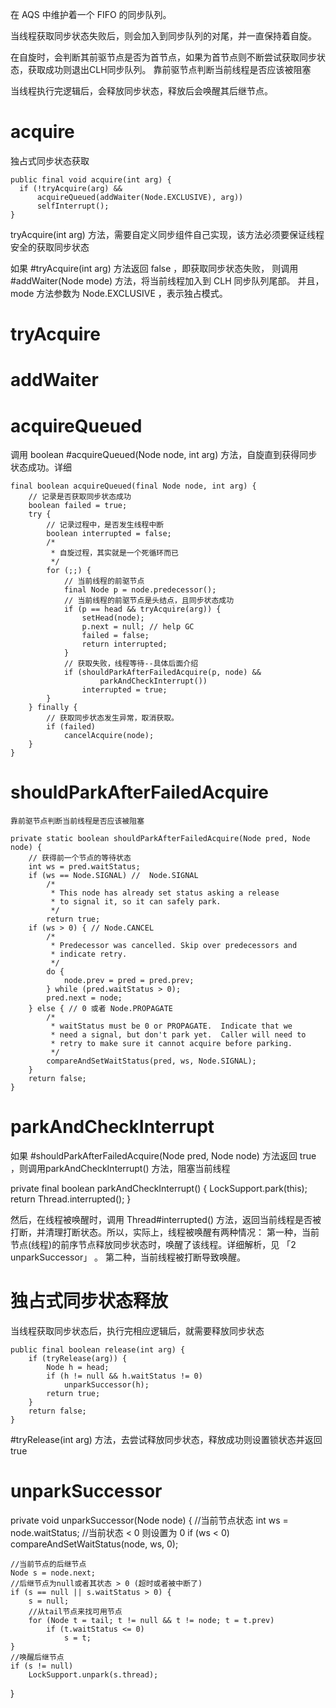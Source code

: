
在 AQS 中维护着一个 FIFO 的同步队列。

当线程获取同步状态失败后，则会加入到同步队列的对尾，并一直保持着自旋。

在自旋时，会判断其前驱节点是否为首节点，如果为首节点则不断尝试获取同步状态，获取成功则退出CLH同步队列。
靠前驱节点判断当前线程是否应该被阻塞

当线程执行完逻辑后，会释放同步状态，释放后会唤醒其后继节点。




# acquire


独占式同步状态获取


	public final void acquire(int arg) {
	  if (!tryAcquire(arg) &&
		  acquireQueued(addWaiter(Node.EXCLUSIVE), arg))
		  selfInterrupt();
	}


  
  tryAcquire(int arg) 方法，需要自定义同步组件自己实现，该方法必须要保证线程安全的获取同步状态
  
  
  
如果 #tryAcquire(int arg) 方法返回 false ，即获取同步状态失败，
则调用 #addWaiter(Node mode) 方法，将当前线程加入到 CLH 同步队列尾部。
并且， mode 方法参数为 Node.EXCLUSIVE ，表示独占模式。

# tryAcquire


# addWaiter


# acquireQueued

调用 boolean #acquireQueued(Node node, int arg) 方法，自旋直到获得同步状态成功。详细


	final boolean acquireQueued(final Node node, int arg) {
		// 记录是否获取同步状态成功
		boolean failed = true;
		try {
			// 记录过程中，是否发生线程中断
			boolean interrupted = false;
			/*
			 * 自旋过程，其实就是一个死循环而已
			 */
			for (;;) {
				// 当前线程的前驱节点
				final Node p = node.predecessor();
				// 当前线程的前驱节点是头结点，且同步状态成功
				if (p == head && tryAcquire(arg)) {
					setHead(node);
					p.next = null; // help GC
					failed = false;
					return interrupted;
				}
				// 获取失败，线程等待--具体后面介绍
				if (shouldParkAfterFailedAcquire(p, node) &&
						parkAndCheckInterrupt())
					interrupted = true;
			}
		} finally {
			// 获取同步状态发生异常，取消获取。
			if (failed)
				cancelAcquire(node);
		}
	}

# shouldParkAfterFailedAcquire

	靠前驱节点判断当前线程是否应该被阻塞
	
	private static boolean shouldParkAfterFailedAcquire(Node pred, Node node) {
		// 获得前一个节点的等待状态
		int ws = pred.waitStatus;
		if (ws == Node.SIGNAL) //  Node.SIGNAL
			/*
			 * This node has already set status asking a release
			 * to signal it, so it can safely park.
			 */
			return true;
		if (ws > 0) { // Node.CANCEL
			/*
			 * Predecessor was cancelled. Skip over predecessors and
			 * indicate retry.
			 */
			do {
				node.prev = pred = pred.prev;
			} while (pred.waitStatus > 0);
			pred.next = node;
		} else { // 0 或者 Node.PROPAGATE
			/*
			 * waitStatus must be 0 or PROPAGATE.  Indicate that we
			 * need a signal, but don't park yet.  Caller will need to
			 * retry to make sure it cannot acquire before parking.
			 */
			compareAndSetWaitStatus(pred, ws, Node.SIGNAL);
		}
		return false;
	}



# parkAndCheckInterrupt

如果 #shouldParkAfterFailedAcquire(Node pred, Node node) 方法返回 true ，则调用parkAndCheckInterrupt() 方法，阻塞当前线程

private final boolean parkAndCheckInterrupt() {
    LockSupport.park(this);
    return Thread.interrupted();
}


然后，在线程被唤醒时，调用 Thread#interrupted() 方法，返回当前线程是否被打断，并清理打断状态。所以，实际上，线程被唤醒有两种情况：
第一种，当前节点(线程)的前序节点释放同步状态时，唤醒了该线程。详细解析，见 「2 unparkSuccessor」 。
第二种，当前线程被打断导致唤醒。









# 独占式同步状态释放

当线程获取同步状态后，执行完相应逻辑后，就需要释放同步状态

	public final boolean release(int arg) {
		if (tryRelease(arg)) {
			Node h = head;
			if (h != null && h.waitStatus != 0)
				unparkSuccessor(h);
			return true;
		}
		return false;
	}

#tryRelease(int arg) 方法，去尝试释放同步状态，释放成功则设置锁状态并返回 true


# unparkSuccessor

private void unparkSuccessor(Node node) {
    //当前节点状态
    int ws = node.waitStatus;
    //当前状态 < 0 则设置为 0
    if (ws < 0)
        compareAndSetWaitStatus(node, ws, 0);

    //当前节点的后继节点
    Node s = node.next;
    //后继节点为null或者其状态 > 0 (超时或者被中断了)
    if (s == null || s.waitStatus > 0) {
        s = null;
        //从tail节点来找可用节点
        for (Node t = tail; t != null && t != node; t = t.prev)
            if (t.waitStatus <= 0)
                s = t;
    }
    //唤醒后继节点
    if (s != null)
        LockSupport.unpark(s.thread);
}






  
